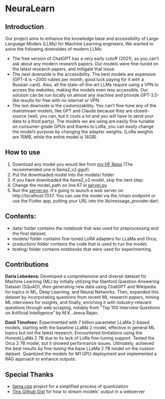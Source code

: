 # NeuraLearn

## Introduction
Our project aims to enhance the knowledge base and accessibility of Large Language Models (LLMs) for Machine Learning engineers. We wanted to solve the following downsides of modern LLMs:

- The free version of ChatGPT has a very early cutoff (2021), so you can’t ask about any modern research papers. Our models were fine-tuned on the latest research papers, and mitigate that issue.
- The next downside is the accessibility. The best models are expensive (GPT-4 is ~2000 rubles per month, good luck paying for it with a Russian card). Also, all the state-of-the-art LLMs require using a VPN to access the websites, making the models even less accessible. Our solution can be run locally on almost any machine and provide GPT-3.5-like results for free with no internet or VPN.
- The last downside is the customizability. You can’t fine-tune any of the mainstream models, like GPT and Claude because they are closed-source (well, you can, but it costs a lot and you will have to send your data to a third party). The models we are using are easily fine-tunable on consumer-grade GPUs and thanks to LoRa, you can easily change the model’s purpose by changing the adapter weights. (LoRa weights are 15MB, while the entire model is 14GB)


## How to use

1. Download any model you would like from [my HF Repo](https://huggingface.co/RNDRandoM/neuralearn-qlora-ft-7b/tree/main) (The recommended one is llama2_v2.gguf)
2. Put the downloaded model into the models/ folder
3. If you have downloaded the llama2_v2 model, skip the next step:
4. Change the model_path on line 67 in [server.py](./production/server.py)
5. Run the [server.py](./production/server.py). It's going to launch a web server on http://localhost:1337. You can use the model via the /chain endpoint or use the Flutter app, putting your URL into the lib/message_provider.dart.

## Contents:
- data/ folder contains the notebook that was used for preprocessing and the final dataset;
- models/ folder contains fine-tuned LoRA adapters for LLaMa and Orca;
- production/ folder contains the code that is used to run the model;
- testing/ folder contains notebooks that were used for experimenting.

## Contributions
**Daria Lebedeva:**
Developed a comprehensive and diverse dataset for Machine Learning (ML) by initially utilizing the Stanford Question Answering Dataset (SQuAD), then generating new data using ChatGPT and Wikipedia for topics in ML, Deep Learning, and Neural Networks. Then, expanded this dataset by incorporating questions from recent ML research papers, mining ML interviews for insights, and finally, enriching it with industry-relevant questions through web scraping, notably from "Top 100 Interview Questions on Artificial Intelligence" by M.K. Jeeva Rajan.

**Danil Timofeev:**
Experimented with 7 billion parameter LLaMa 2-based models, starting with the baseline LLaMa 2 model, effective in general ML topics but not the latest research. Encountered limitations using the HonestLLaMa 2 7B due to its lack of LoRa fine-tuning support. Tested the Orca 2 7B model, but it showed performance issues. Ultimately, achieved the best results by fine-tuning the base LLaMa 2 7B model on the custom dataset. Quantized the models for M1 GPU deployment and implemented a RAG approach to enhance outputs.


## Special Thanks
- [llama.cpp](https://github.com/ggerganov/llama.cpp) project for a simplified process of quantization
- [This Github Gist](https://gist.github.com/python273/563177b3ad5b9f74c0f8f3299ec13850) for how to stream models' output in a webserver